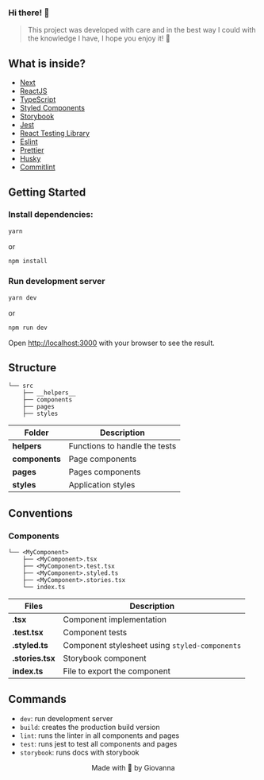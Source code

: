 ### Hi there! 👋

> This project was developed with care and in the best way I could with the knowledge I have, I hope you enjoy it! 🥳
## What is inside?

- [Next](https://nextjs.org/docs)
- [ReactJS](https://reactjs.org)
- [TypeScript](https://www.typescriptlang.org)
- [Styled Components](https://styled-components.com/docs)
- [Storybook](https://storybook.js.org/docs/react/get-started/introduction)
- [Jest](https://jestjs.io/docs/getting-started)
- [React Testing Library](https://testing-library.com/docs/react-testing-library/intro)
- [Eslint](https://eslint.org)
- [Prettier](https://prettier.io)
- [Husky](https://github.com/typicode/husky)
- [Commitlint](https://commitlint.js.org/#/)

## Getting Started

### Install dependencies:

```bash
yarn
```

or

```bash
npm install
```

### Run development server

```bash
yarn dev
```

or 

```bash
npm run dev
```

Open [http://localhost:3000](http://localhost:3000) with your browser to see the result.

## Structure

```
└── src
    ├── __helpers__
    ├── components
    ├── pages
    ├── styles
```

| Folder         | Description                                          |
| ----------     | -------------------------------------------          |
| **helpers**    | Functions to handle the tests                        |
| **components** | Page components                                      |
| **pages**      | Pages components                                     |
| **styles**     | Application styles                                   |

## Conventions

### Components

```
└── <MyComponent>
    ├── <MyComponent>.tsx
    ├── <MyComponent>.test.tsx
    ├── <MyComponent>.styled.ts
    ├── <MyComponent>.stories.tsx
    └── index.ts
```

| Files           | Description                                    |
| --------------- | ---------------------------------------------- |
| **.tsx**        | Component implementation                       |
| **.test.tsx**   | Component tests                                |
| **.styled.ts**  | Component stylesheet using `styled-components` |
| **.stories.tsx**| Storybook component                            |
| **index.ts**    | File to export the component                   |

## Commands

- `dev`: run development server
- `build`: creates the production build version
- `lint`: runs the linter in all components and pages
- `test`: runs jest to test all components and pages
- `storybook`: runs docs with storybook

<p align="center">Made with 💜 by Giovanna</p>
